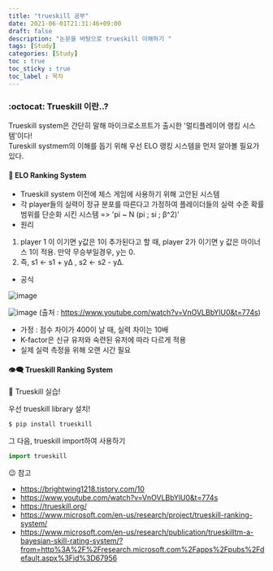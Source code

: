 ```yaml
---
title: "trueskill 공부"
date: 2021-06-01T21:31:46+09:00
draft: false
description: "논문을 바탕으로 trueskill 이해하기 "
tags: [Study]
categories: [Study]
toc : true
toc_sticky : true
toc_label : 목차
---
```




### :octocat: Trueskill 이란..?

Trueskill system은 간단히 말해 마이크로소프트가 출시한 '멀티플레이어 랭킹 시스템'이다! </br>
Tureskill systmem의 이해를 돕기 위해 우선 ELO 랭킹 시스템을 먼저 알아볼 필요가 있다.  </br>


#### :eyes: ELO Ranking System

* Trueskill system 이전에 체스 게임에 사용하기 위해 고안된 시스템</br>
* 각 player들의 실력이 정규 분포를 따른다고 가정하여 플레이더들의 실력 수준 확률 범위를 단순화 시킨 시스템 => 'pi ~ N (pi ; si ; β^2)'</br>
* 원리 
 1. player 1 이 이기면 y값은 1이 추가된다고 할 때, player 2가 이기면 y 값은 마이너스 1이 적용. 만약 무승부일경우, y는 0. </br>
 2. 즉, s1 ← s1 + yΔ ,  s2 ← s2 - yΔ. 
  
* 공식 </br>

<!-- 숫자를 이용하여 이해해보자면, 다음과 같이 예시를 들 수 있다. 
음, 간단히 말하자면 A:B 가 3:2일 때, A가 B를 이길 확률을 로그를 사용한 후 400을 곱하고 기준 점수를 더하여 계산하는 것이 Elo 점수이다. 
예를 들어, 기준 점수가 1000 점 일 때, 실력지수를 구하기 위한 Elo 점수 = 1000 + 400 log S , where 실력 지수 S = 400*logS.
이렇게 하는 이유 는 차이가 10배일 때, 400 점 차이나게 만든다  (최근에 사용되는 경우는 가우시안 대신 로그 distribution 을 사용한다.) 
 ELO System에는 "점수 차이가 400이 날 때, 실력 차이는 10배가 난다"는 가정이 삽입되어 있다. -->

![image](https://user-images.githubusercontent.com/61037197/130185178-9e656539-e5bf-4b6e-8549-927f974e30a0.png)

![image](https://user-images.githubusercontent.com/61037197/130185437-abdcf55f-5b4c-4704-bd24-f75fc08537b6.png)
(출처 : https://www.youtube.com/watch?v=VnOVLBbYlU0&t=774s)
* 가정 : 점수 차이가 400이 날 때, 실력 차이는 10배
* K-factor은 신규 유저와 숙련된 유저에 따라 다르게 적용
* 실제 실력 측정을 위해 오랜 시간 필요


#### :eye_speech_bubble: Trueskill Ranking System













:dragon: Trueskill 실습!

우선 trueskill library 설치!
```python
$ pip install trueskill

```
그 다음, trueskill import하여 사용하기 
```python
import trueskill 
```






😉 참고 
* https://brightwing1218.tistory.com/10
* https://www.youtube.com/watch?v=VnOVLBbYlU0&t=774s
* https://trueskill.org/
* https://www.microsoft.com/en-us/research/project/trueskill-ranking-system/
* https://www.microsoft.com/en-us/research/publication/trueskilltm-a-bayesian-skill-rating-system/?from=http%3A%2F%2Fresearch.microsoft.com%2Fapps%2Fpubs%2Fdefault.aspx%3Fid%3D67956


